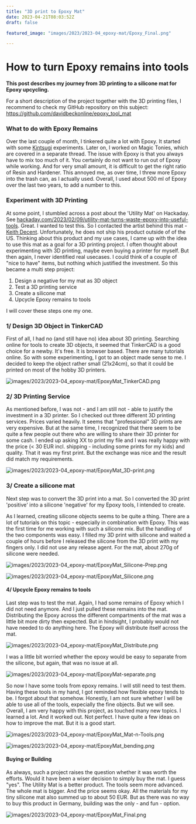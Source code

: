 ```yaml
---
title: "3D print to Epoxy Mat"
date: 2023-04-21T08:03:52Z
draft: false

featured_image: "images/2023/2023-04_epoxy-mat/Epoxy_Final.png"

---
```


# How to turn Epoxy remains into tools

**This post describes my journey from 3D printing to a silicone mat for Epoxy upcycling.**

For a short description of the project together with the 3D printing files, I recommend to check my GitHub repository on this subject:
https://github.com/davidbeckonline/epoxy_tool_mat

### What to do with Epoxy Remains

Over the last couple of month, I tinkered quite a lot with Epoxy. It started with some [Kintsugi](https://en.wikipedia.org/wiki/Kintsugi) experiments. Later on, I worked on Magic Tonies, which are covered in a separate thread. The issue with Epoxy is that you always have to mix too much of it. You certainly do not want to run out of Epoxy while working. And for very small amount, it is difficult to get the right ratio of Resin and Hardener. This annoyed me, as over time, I threw more Epoxy into the trash can, as I actually used. Overall, I used about 500 ml of Epoxy over the last two years, to add a number to this.

### Experiment with 3D Printing

At some point, I stumbled across a post about the 'Utility Mat' on Hackaday.
See [hackaday.com/2023/02/09/utility-mat-turns-waste-epoxy-into-useful-tools](https://hackaday.com/2023/02/09/utility-mat-turns-waste-epoxy-into-useful-tools/). Great. I wanted to test this. So I contacted the artist behind this mat - [Keith Decent](https://www.keithdecent.com/). Unfortunately, he does not ship his product outside of of the US.
Thinking about this product and my use cases, I came up with the idea to use this mat as a goal for a 3D printing project. I often thought about experimenting with 3D printing, maybe even buying a printer for myself. But then again, I never identified real usecases. I could think of a couple of "nice to have" items, but nothing which justified the investment. So this became a multi step project:

1. Design a negative for my mat as 3D object
2. Test a 3D printing service
3. Create a silicone mat
4. Upcycle Epoxy remains to tools

I will cover these steps one my one.

### 1/ Design 3D Object in TinkerCAD

First of all, I had no (and still have no) idea about 3D printing. Searching online for tools to create 3D objects, it seemed that TinkerCAD is a good choice for a newby. It's free. It is browser based. There are many tutorials online. So with some experimenting, I got to an object made sense to me. I decided to keep the object rather small (21x24cm), so that it could be printed on most of the hobby 3D printers.

![images/2023/2023-04_epoxy-mat/EpoxyMat_TinkerCAD.png](/images/2023/2023-04_epoxy-mat/EpoxyMat_TinkerCAD.png)

### 2/ 3D Printing Service

As mentioned before, I was not - and I am still not - able to justify the investment in a 3D printer. So I checked out three different 3D printing services. Prices varied heavily. It seems that "professional" 3D prints are very expensive. But at the same time, I recognized that there seem to be quite a few people out there who are willing to share their 3D printer for some cash. I ended up asking XX to print my file and I was really happy with the price (< 30 EUR incl. shipping - including some prints for my kids) and quality. That it was my first print. But the exchange was nice and the result did match my requirements.

![images/2023/2023-04_epoxy-mat/EpoxyMat_3D-print.png](/images/2023/2023-04_epoxy-mat/EpoxyMat_3D-print.png)

### 3/ Create a silicone mat

Next step was to convert the 3D print into a mat. So I converted the 3D print 'positive' into a silicone 'negative' for my Epoxy tools, I intended to create.

As I learned, creating silicone objects seems to be quite a thing. There are a lot of tutorials on this topic - especially in combination with Epoxy.
This was the first time for me working with such a silicone mix. But the handling of the two components was easy. I filled my 3D print with silicone and waited a couple of hours before I released the silicone from the 3D print with my fingers only. I did not use any release agent. For the mat, about 270g of silicone were needed.

![images/2023/2023-04_epoxy-mat/EpoxyMat_Silicone-Prep.png](/images/2023/2023-04_epoxy-mat/EpoxyMat_Silicone-Prep.png)

![images/2023/2023-04_epoxy-mat/EpoxyMat_Silicone.png](/images/2023/2023-04_epoxy-mat/EpoxyMat_Silicone.png)

#### 4/ Upcycle Epoxy remains to tools

Last step was to test the mat. Again, I had some remains of Epoxy which I did not need anymore. And I just pulled these remains into the mat. Distributing the Epoxy across the different compartments of the mat was a little bit more dirty then expected. But in hindsight, I probably would not have needed to do anything here. The Epoxy will distribute itself across the mat.

![images/2023/2023-04_epoxy-mat/EpoxyMat_Distribute.png](/images/2023/2023-04_epoxy-mat/EpoxyMat_Distribute.png)

I was a little bit worried whether the epoxy would be easy to separate from the silicone, but again, that was no issue at all.

![images/2023/2023-04_epoxy-mat/EpoxyMat-separate.png](/images/2023/2023-04_epoxy-mat/EpoxyMat-separate.png)

So now I have some tools from epoxy remains. I will still need to test them. Having these tools in my hand, I got reminded how flexible epoxy tends to be. I forgot about that somehow. Honestly, I am not sure whether I will be able to use all of the tools, expecially the fine objects. But we will see. Overall, I am very happy with this project, as touched many new topics. I learned a lot. And it worked out. Not perfect. I have quite a few ideas on how to improve the mat. But it is a good start.

![images/2023/2023-04_epoxy-mat/EpoxyMat_Mat-n-Tools.png](/images/2023/2023-04_epoxy-mat/EpoxyMat_Mat-n-Tools.png)


![images/2023/2023-04_epoxy-mat/EpoxyMat_bending.png](/images/2023/2023-04_epoxy-mat/EpoxyMat_bending.png)

#### Buying or Building

As always, such a project raises the question whether it was worth the efforts. Would it have been a wiser decision to simply buy the mat. I guess "yes". The Utility Mat is a better product. The tools seem more advanced. The whole mat is bigger. And the price seems okay. All the materials for my tiny silicone mat also summed up to about 50 EUR. But as there was no way to buy this product in Germany, building was the only - and fun - option.

![images/2023/2023-04_epoxy-mat/EpoxyMat_Final.png](/images/2023/2023-04_epoxy-mat/EpoxyMat_Final.png)